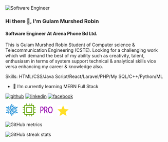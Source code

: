 ![Software Engineer](https://scontent.fdac31-1.fna.fbcdn.net/v/t39.30808-6/283314174_4925433900912521_8757680659168997032_n.jpg?_nc_cat=101&ccb=1-7&_nc_sid=8bfeb9&_nc_ohc=NZXheCMaWkcAX_YZhLi&_nc_ht=scontent.fdac31-1.fna&oh=00_AfBZ4Zif7wGcoMzQ5H71d8y1elz6kDA_94M2hglhwXLPgA&oe=638A84BC)

### Hi there 👋, I'm Gulam Murshed Robin
#### Software Engineer At Arena Phone Bd Ltd.

This is Gulam Murshed Robin Student of Computer science & Telecommunication Engineering (CSTE). Looking for a challenging work which will demand the best of my ability such as creativity, talent, enthusiasm in terms of system support technical & analytical skills vice versa enhancing my career & knowledge also.

Skills: HTML/CSS/Java Script/React/Laravel/PHP/My SQL/C++/Python/ML

- 🌱 I’m currently learning MERN Full Stack 


[<img src='https://cdn.jsdelivr.net/npm/simple-icons@3.0.1/icons/github.svg' alt='github' height='40'>](https://github.com/sm-robin33)  [<img src='https://cdn.jsdelivr.net/npm/simple-icons@3.0.1/icons/linkedin.svg' alt='linkedin' height='40'>](https://www.linkedin.com/in/gulam-murshed-robin-4720981a5/)  [<img src='https://cdn.jsdelivr.net/npm/simple-icons@3.0.1/icons/facebook.svg' alt='facebook' height='40'>](https://www.facebook.com/md.robin.5070)  

<a href='https://archiveprogram.github.com/'><img src='https://raw.githubusercontent.com/acervenky/animated-github-badges/master/assets/acbadge.gif' width='40' height='40'></a> <a href='https://docs.github.com/en/developers'><img src='https://raw.githubusercontent.com/acervenky/animated-github-badges/master/assets/devbadge.gif' width='40' height='40'></a> <a href='https://github.com/pricing'><img src='https://raw.githubusercontent.com/acervenky/animated-github-badges/master/assets/pro.gif' width='40' height='40'></a> <a href='https://stars.github.com/'><img src='https://raw.githubusercontent.com/acervenky/animated-github-badges/master/assets/starbadge.gif' width='35' height='35'></a> 

![GitHub metrics](https://metrics.lecoq.io/sm-robin33)  

![GitHub streak stats](https://streak-stats.demolab.com/?user=sm-robin33)  

